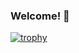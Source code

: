 ### Welcome! 👋

[![trophy](https://github-profile-trophy.vercel.app/?username=fusion407)](https://github.com/ryo-ma/github-profile-trophy)
